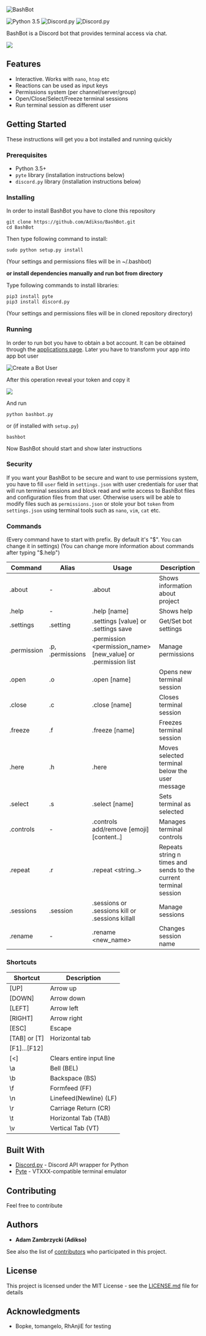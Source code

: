 ![BashBot](https://i.imgur.com/oHESoVW.png)

![Python 3.5](https://img.shields.io/badge/python-3.5-orange.svg) ![Discord.py](https://img.shields.io/badge/discord.py-0.16.11-green.svg) ![Discord.py](https://img.shields.io/badge/pyte-0.7.0_dev-blue.svg)

BashBot is a Discord bot that provides terminal access via chat.

![](https://i.imgur.com/seKhece.png)

## Features
* Interactive. Works with `nano`, `htop` etc
* Reactions can be used as input keys
* Permissions system (per channel/server/group)
* Open/Close/Select/Freeze terminal sessions
* Run terminal session as different user

## Getting Started

These instructions will get you a bot installed and running quickly

### Prerequisites
* Python 3.5+
* `pyte` library (installation instructions below)
* `discord.py` library (installation instructions below)

### Installing

In order to install BashBot you have to clone this repository

```
git clone https://github.com/Adikso/BashBot.git
cd BashBot
```

Then type following command to install:
```
sudo python setup.py install
```
(Your settings and permissions files will be in ~/.bashbot)

**or install dependencies manually and run bot from directory**

Type following commands to install libraries:
```
pip3 install pyte
pip3 install discord.py
```
(Your settings and permissions files will be in cloned repository directory)

### Running
In order to run bot you have to obtain a bot account. It can be obtained through the [applications page](https://discordapp.com/developers/applications/me#top). 
Later you have to transform your app into app bot user

![Create a Bot User](https://i.imgur.com/DaloaLN.png)

After this operation reveal your token and copy it

![](https://i.imgur.com/V2IE9uP.png)

And run
```
python bashbot.py
```

or (if installed with `setup.py`)
```
bashbot
```

Now BashBot should start and show later instructions

### Security
If you want your BashBot to be secure and want to use permissions system, you have to fill `user` field in `settings.json` with user credentials for user that will run terminal sessions and block read and write access to BashBot files and configuration files from that user. Otherwise users will be able to modify files such as `permissions.json` or stole your bot `token` from `settings.json` using terminal tools such as `nano`, `vim`, `cat` etc.

### Commands
(Every command have to start with prefix. By default it's "$". You can change it in settings)
(You can change more information about commands after typing "$.help")

Command | Alias | Usage | Description 
------------ | ------------- | ------------- | ------------- 
.about |-|.about|Shows information about project
.help |-|.help [name] | Shows help
.settings |.setting|.settings <name> [value] or .settings save | Get/Set bot settings
.permission | .p, .permissions |.permission <user> <permission_name> [new_value] or .permission list | Manage permissions
.open | .o | .open [name] | Opens new terminal session
.close | .c | .close [name] | Closes terminal session
.freeze | .f | .freeze [name] | Freezes terminal session
.here | .h | .here | Moves selected terminal below the user message
.select | .s | .select [name] | Sets terminal as selected
.controls |-|.controls add/remove [emoji] [content..] | Manages terminal controls
.repeat | .r | .repeat <n> <string..> | Repeats string n times and sends to the current terminal session
.sessions | .session | .sessions or .sessions kill <name> or .sessions killall | Manage sessions
.rename | - | .rename <new_name> | Changes session name

### Shortcuts
Shortcut | Description
------------ | ------------- |
[UP] | Arrow up
[DOWN] | Arrow down
[LEFT] | Arrow left
[RIGHT] | Arrow right
[ESC] | Escape
[TAB] or [T] | Horizontal tab
[F1]...[F12]|
[<] | Clears entire input line
\a|Bell (BEL)
\b|Backspace (BS)
\f|Formfeed (FF)
\n|Linefeed(Newline) (LF)
\r|Carriage Return (CR)
\t|Horizontal Tab (TAB)
\v|Vertical Tab (VT)


## Built With

* [Discord.py](https://github.com/Rapptz/discord.py) - Discord API wrapper for Python
* [Pyte](https://github.com/selectel/pyte) - VTXXX-compatible terminal emulator

## Contributing

Feel free to contribute

## Authors

* **Adam Zambrzycki (Adikso)**

See also the list of [contributors](https://github.com/Adikso/BashBot/contributors) who participated in this project.

## License

This project is licensed under the MIT License - see the [LICENSE.md](LICENSE.md) file for details

## Acknowledgments

* Bopke, tomangelo, RhAnjiE for testing
